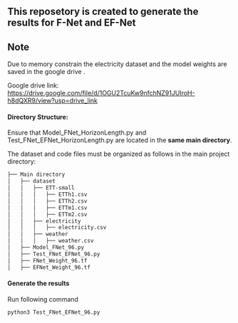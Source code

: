 ## This reposetory is created to generate the results for F-Net and EF-Net 

## Note
Due to memory constrain the electricity dataset and the model weights are saved in the google drive . 

Google drive link:
https://drive.google.com/file/d/1OGU2TcuKw9nfchNZ91JUIroH-h8dQXR9/view?usp=drive_link




#### Directory Structure:

Ensure that Model_FNet_HorizonLength.py and Test_FNet_EFNet_HorizonLength.py are located in the **same main directory**.

The dataset and code files must be organized as follows in the main project directory:


```bash
├── Main directory
│   ├── dataset
│   │   ├── ETT-small
│   │   │   ├── ETTh1.csv
│   │   │   ├── ETTh2.csv
│   │   │   ├── ETTm1.csv
│   │   │   ├── ETTm2.csv
│   │   ├── electricity
│   │   │   ├── electricity.csv
│   │   ├── weather
│   │   │   ├── weather.csv
│   ├── Model_FNet_96.py
│   ├── Test_FNet_EFNet_96.py
│   ├── FNet_Weight_96.tf
│   ├── EFNet_Weight_96.tf
```

#### Generate the results
Run following command
```bash
python3 Test_FNet_EFNet_96.py
```
